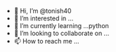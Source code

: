 - 👋 Hi, I’m @tonish40
- 👀 I’m interested in ...
- 🌱 I’m currently learning ...python
- 💞️ I’m looking to collaborate on ...
- 📫 How to reach me ...

<!---
tonish40/tonish40 is a ✨ special ✨ repository because its `README.md` (this file) appears on your GitHub profile.
You can click the Preview link to take a look at your changes.
--->
